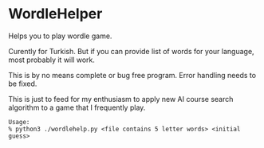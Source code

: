 # WordleHelper

Helps you to play wordle game.

Curently for Turkish. But if you can provide list of words for your language, most probably it will work.

This is by no means complete or bug free program. Error handling needs to be fixed.

This is just to feed for my enthusiasm to apply new AI course search algorithm to a game that I frequently play.

```shell
Usage: 
% python3 ./wordlehelp.py <file contains 5 letter words> <initial guess>
```
